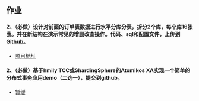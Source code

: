 ## 作业

#### 2、（必做）设计对前面的订单表数据进行水平分库分表，拆分2个库，每个库16张表。并在新结构在演示常见的增删改查操作。代码、sql和配置文件，上传到Github。

- [项目地址](https://github.com/BetterWp/rw-divide)

####  2、（必做）基于hmily TCC或ShardingSphere的Atomikos XA实现一个简单的分布式事务应用demo（二选一），提交到github。

- 暂缓



